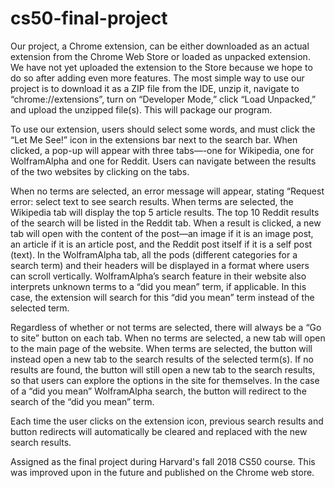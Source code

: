# cs50-final-project
Our project, a Chrome extension, can be either downloaded as an actual extension from the Chrome Web Store or loaded as
unpacked extension. We have not yet uploaded the extension to the Store because we hope to do so after adding even more
features. The most simple way to use our project is to download it as a ZIP file from the IDE, unzip it,
navigate to “chrome://extensions”, turn on “Developer Mode,” click “Load Unpacked,” and upload the unzipped file(s).
This will package our program.

To use our extension, users should select some words, and must click the “Let Me See!” icon in the extensions bar next to
the search bar. When clicked, a pop-up will appear with three tabs—-one for Wikipedia, one for WolframAlpha and one for Reddit.
Users can navigate between the results of the two websites by clicking on the tabs.

When no terms are selected, an error message will appear, stating “Request error: select text to see search results. When
terms are selected, the Wikipedia tab will display the top 5 article results. The top 10 Reddit results of
the search will be listed in the Reddit tab. When a result is clicked, a new tab will open with the content of the post—an image
if it is an image post, an article if it is an article post, and the Reddit post itself if it is a self post (text). In the
WolframAlpha tab, all the pods (different categories for a search term) and their headers will be displayed in a format where
users can scroll vertically. WolframAlpha’s search feature in their website also interprets unknown terms to a “did you mean”
term, if applicable. In this case, the extension will search for this “did you mean” term instead of the selected term.

Regardless of whether or not terms are selected, there will always be a “Go to site” button
on each tab. When no terms are selected, a new tab will open to the main page of the website. When terms are selected, the
button will instead open a new tab to the search results of the selected term(s). If no results are found, the button will
still open a new tab to the search results, so that users can explore the options in the site for themselves. In the case of a
“did you mean” WolframAlpha search, the button will redirect to the search of the “did you mean” term.

Each time the user clicks on the extension icon, previous search results and button redirects will automatically be
cleared and replaced with the new search results.

Assigned as the final project during Harvard's fall 2018 CS50 course. This was improved upon in the future and published on the Chrome web store.
